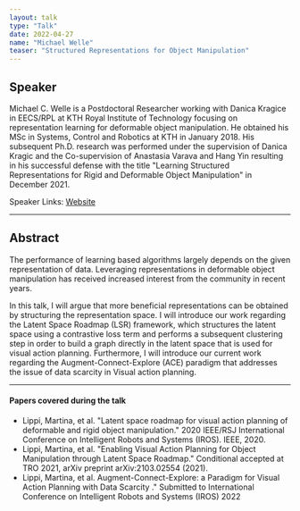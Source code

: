 ```yaml
---
layout: talk
type: "Talk"
date: 2022-04-27
name: "Michael Welle"
teaser: "Structured Representations for Object Manipulation"
---
```




## Speaker
Michael C. Welle is a Postdoctoral Researcher working with Danica Kragice in EECS/RPL at  KTH Royal Institute of Technology focusing on representation learning for deformable object manipulation.
He obtained his MSc in  Systems, Control and Robotics at KTH in January 2018. His subsequent Ph.D. research was performed under the supervision of Danica Kragic and the Co-supervision of Anastasia Varava and Hang Yin resulting in his successful defense with the title "Learning Structured Representations for Rigid and Deformable Object Manipulation" in December 2021.

Speaker Links: [Website](https://people.kth.se/~mwelle/)

---

## Abstract
The performance of learning based algorithms largely depends on the given representation of data. 
Leveraging representations in deformable object manipulation has received increased interest from the community in recent years.

In this talk, I will argue that more beneficial representations can be obtained by structuring the representation space. I will introduce our work regarding the Latent Space Roadmap (LSR) framework, which structures the latent space using a contrastive loss term and performs a subsequent clustering step in order to build a graph directly in the latent space that is used for visual action planning. Furthermore, I will introduce our current work regarding the Augment-Connect-Explore (ACE) paradigm that addresses the issue of data scarcity in Visual action planning.

---

#### Papers covered during the talk
* Lippi, Martina, et al. "Latent space roadmap for visual action planning of deformable and rigid object manipulation." 2020 IEEE/RSJ International Conference on Intelligent Robots and Systems (IROS). IEEE, 2020.
* Lippi, Martina, et al. "Enabling Visual Action Planning for Object Manipulation through Latent Space Roadmap." Conditional accepted at TRO 2021, arXiv preprint arXiv:2103.02554 (2021).
* Lippi, Martina, et al. Augment-Connect-Explore: a Paradigm for  Visual Action Planning with Data Scarcity ." Submitted to International Conference on Intelligent Robots and Systems (IROS) 2022
